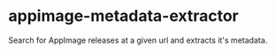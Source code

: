 # appimage-metadata-extractor
Search for AppImage releases at a given url and extracts it's metadata.
